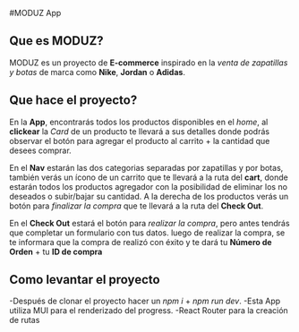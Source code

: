 
#MODUZ App

## Que es MODUZ?

MODUZ es un proyecto de **E-commerce** inspirado en la *venta de zapatillas y botas* de marca como **Nike**, **Jordan** o **Adidas**.

## Que hace el proyecto?

En la **App**, encontrarás todos los productos disponibles en el *home*, al **clickear** la *Card* de un producto te llevará a sus detalles donde podrás observar el botón para agregar el producto al carrito + la cantidad que desees comprar.

En el **Nav** estarán las dos categorias separadas por zapatillas y por botas, también verás un ícono de un carrito que te llevará a la ruta del **cart**, donde estarán todos los productos agregador con la posibilidad de eliminar los no deseados o subir/bajar su cantidad. A la derecha de los productos verás un botón para *finalizar la compra* que te llevará a la ruta del **Check Out**.

En el **Check Out** estará el botón para *realizar la compra*, pero antes tendrás que completar un formulario con tus datos.
luego de realizar la compra, se te informara que la compra de realizó con éxito y te dará tu **Número de Orden** + tu **ID de compra**

## Como levantar el proyecto

-Después de clonar el proyecto hacer un *npm i* + *npm run dev*.
-Esta App utiliza MUI para el renderizado del progress.
-React Router para la creación de rutas
